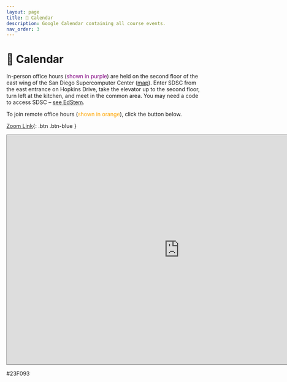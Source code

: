 ```yaml
---
layout: page
title: 📆 Calendar
description: Google Calendar containing all course events.
nav_order: 3
---
```


# 📆 Calendar 

In-person office hours (<span style="color:purple">shown in purple</span>) are
held on the second floor of the east wing of the San Diego Supercomputer Center
([map](https://g.page/SDSC_UCSanDiego?share)). Enter SDSC from the east
entrance on Hopkins Drive, take the elevator up to the second floor, turn left
at the kitchen, and meet in the common area. You may need a code to access
SDSC – [see EdStem](https://edstem.org/us/courses/29053/discussion/1768136).

To join remote office hours (<span style="color:orange">shown in
orange</span>), click the button below.

[Zoom Link](https://ucsd.zoom.us/j/97638934844){: .btn .btn-blue }

<iframe src="https://calendar.google.com/calendar/embed?height=600&wkst=1&bgcolor=%23ffffff&ctz=America%2FLos_Angeles&showTitle=0&showPrint=0&showCalendars=0&showTz=0&mode=WEEK&src=OXVjMTdnYzhpdXJrN252OHQwOW91Z2NjOTRAZ3JvdXAuY2FsZW5kYXIuZ29vZ2xlLmNvbQ&src=Y19nNHNxMDBlZGF1dWNxMnRiNjFtZnA3Ym80NEBncm91cC5jYWxlbmRhci5nb29nbGUuY29t&src=Y18yaTNrZ2dsdDk4dW90bnVscmpwcDRqOWxsa0Bncm91cC5jYWxlbmRhci5nb29nbGUuY29t&src=Y192ZnYxZGFncGx1ZW1hb2ltOGwzaDBvZzNuOEBncm91cC5jYWxlbmRhci5nb29nbGUuY29t&color=%23616161&color=%238E24AA&color=%234285F4&color=%23F09300" style="border:solid 1px #777" width="900" height="600" frameborder="0" scrolling="no"></iframe>

#23F093
